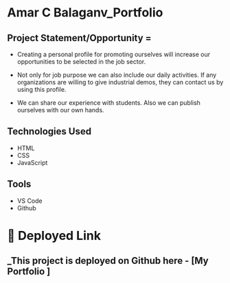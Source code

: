 # Amar C Balaganv_Portfolio

## Project Statement/Opportunity = 

 - Creating a personal profile for promoting ourselves will increase our opportunities to be selected in the job sector. 

 - Not only for job purpose we can also include our daily activities. If any organizations are willing to give industrial demos, they can contact us by using this profile. 
 
 - We can share our experience with students. Also we can publish ourselves with our own hands.
 
 ## Technologies Used
* HTML
* CSS
* JavaScript

## Tools
* VS Code
* Github

# **🔗 Deployed Link**

## _This project is deployed on Github here - [My Portfolio ]


